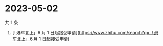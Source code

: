 # 2023-05-02

共 1 条

<!-- BEGIN -->
<!-- 最后更新时间 Tue May 02 2023 06:07:50 GMT+0800 (China Standard Time) -->

1. [「港车北上」6 月 1
   日起接受申请](https://www.zhihu.com/search?q=「港车北上」6 月 1 日起接受申请)

<!-- END -->
